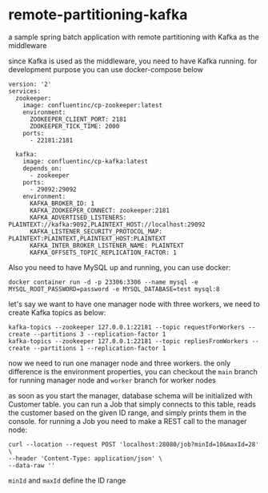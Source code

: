 # remote-partitioning-kafka
a sample spring batch application with remote partitioning with Kafka as the middleware

since Kafka is used as the middleware, you need to have Kafka running. for development purpose you can use docker-compose below
```
version: '2'
services:
  zookeeper:
    image: confluentinc/cp-zookeeper:latest
    environment:
      ZOOKEEPER_CLIENT_PORT: 2181
      ZOOKEEPER_TICK_TIME: 2000
    ports:
      - 22181:2181
  
  kafka:
    image: confluentinc/cp-kafka:latest
    depends_on:
      - zookeeper
    ports:
      - 29092:29092
    environment:
      KAFKA_BROKER_ID: 1
      KAFKA_ZOOKEEPER_CONNECT: zookeeper:2181
      KAFKA_ADVERTISED_LISTENERS: PLAINTEXT://kafka:9092,PLAINTEXT_HOST://localhost:29092
      KAFKA_LISTENER_SECURITY_PROTOCOL_MAP: PLAINTEXT:PLAINTEXT,PLAINTEXT_HOST:PLAINTEXT
      KAFKA_INTER_BROKER_LISTENER_NAME: PLAINTEXT
      KAFKA_OFFSETS_TOPIC_REPLICATION_FACTOR: 1
```

Also you need to have MySQL up and running, you can use docker:
```
docker container run -d -p 23306:3306 --name mysql -e MYSQL_ROOT_PASSWORD=password -e MYSQL_DATABASE=test mysql:8
```

let's say we want to have one manager node with three workers, we need to create Kafka topics as below:
```
kafka-topics --zookeeper 127.0.0.1:22181 --topic requestForWorkers --create --partitions 3 --replication-factor 1
kafka-topics --zookeeper 127.0.0.1:22181 --topic repliesFromWorkers --create --partitions 1 --replication-factor 1
```

now we need to run one manager node and three workers. the only difference is the environment properties, you can checkout the `main` branch for running manager node and `worker` branch for worker nodes


as soon as you start the manager, database schema will be initialized with Customer table. you can run a Job that simply connects to this table, reads the customer based on the given ID range, and simply prints them in the console.
for running a Job you need to make a REST call to the manager node:

```
curl --location --request POST 'localhost:28080/job?minId=10&maxId=28' \
--header 'Content-Type: application/json' \
--data-raw ''
```
`minId` and `maxId` define the ID range